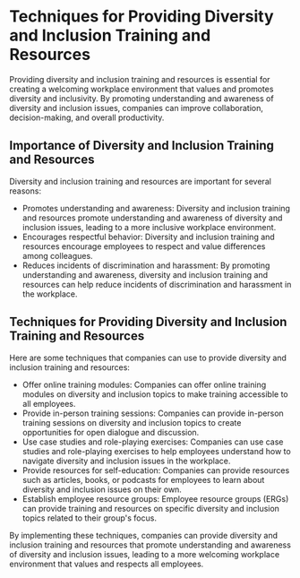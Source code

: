 Techniques for Providing Diversity and Inclusion Training and Resources
============================================================================================================================================

Providing diversity and inclusion training and resources is essential for creating a welcoming workplace environment that values and promotes diversity and inclusivity. By promoting understanding and awareness of diversity and inclusion issues, companies can improve collaboration, decision-making, and overall productivity.

Importance of Diversity and Inclusion Training and Resources
------------------------------------------------------------

Diversity and inclusion training and resources are important for several reasons:

* Promotes understanding and awareness: Diversity and inclusion training and resources promote understanding and awareness of diversity and inclusion issues, leading to a more inclusive workplace environment.
* Encourages respectful behavior: Diversity and inclusion training and resources encourage employees to respect and value differences among colleagues.
* Reduces incidents of discrimination and harassment: By promoting understanding and awareness, diversity and inclusion training and resources can help reduce incidents of discrimination and harassment in the workplace.

Techniques for Providing Diversity and Inclusion Training and Resources
-----------------------------------------------------------------------

Here are some techniques that companies can use to provide diversity and inclusion training and resources:

* Offer online training modules: Companies can offer online training modules on diversity and inclusion topics to make training accessible to all employees.
* Provide in-person training sessions: Companies can provide in-person training sessions on diversity and inclusion topics to create opportunities for open dialogue and discussion.
* Use case studies and role-playing exercises: Companies can use case studies and role-playing exercises to help employees understand how to navigate diversity and inclusion issues in the workplace.
* Provide resources for self-education: Companies can provide resources such as articles, books, or podcasts for employees to learn about diversity and inclusion issues on their own.
* Establish employee resource groups: Employee resource groups (ERGs) can provide training and resources on specific diversity and inclusion topics related to their group's focus.

By implementing these techniques, companies can provide diversity and inclusion training and resources that promote understanding and awareness of diversity and inclusion issues, leading to a more welcoming workplace environment that values and respects all employees.
